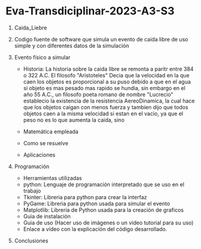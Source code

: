 # Eva-Transdiciplinar-2023-A3-S3
1. Caida_Liebre
2. Codigo fuente de software que simula un evento de caida libre de uso simple y con diferentes datos de la simulación
3. Evento físico a simular
    - Historia:
    La historia sobre la caida libre se remonta a paritr entre 384 o 322 A.C. El filosofo "Aristoteles" Decia que la velocidad en  la que caen los objetos es proporcional a su puso debido a que en el agua si objeto es mas pesado mas rapido se hundia, sin embargo en el año 55 A.C., un filosofo poeta romano de nombre "Lucrecio" establecio la existencia de la resistencia AereoDinamica, la cual hace que los objetos caigan con menos fuerza y tambien dijo que todos objetos caen a la misma velocidad si estan en el vacio, ya que el peso no es lo que aumenta la caida, sino
    
    
    - Matemática empleada
    - Como se resuelve
    - Aplicaciones
4. Programación
    - Herramientas utilizadas
     * python: Lenguaje de programación interpretado que se uso en el trabajo
     * Tkinter: Libreria para python para crear la interfaz
     * PyGame: Libreria para python usada para simular el evento
     * Matplotlib: Libreria de Python usada para la creación de graficos
    
    - Guia de instalación
    - Guia de uso (Hacer uso de imágenes o un video tutorial para su uso)
    - Enlace a vídeo con la explicación del código desarrollado.
5. Conclusiones
